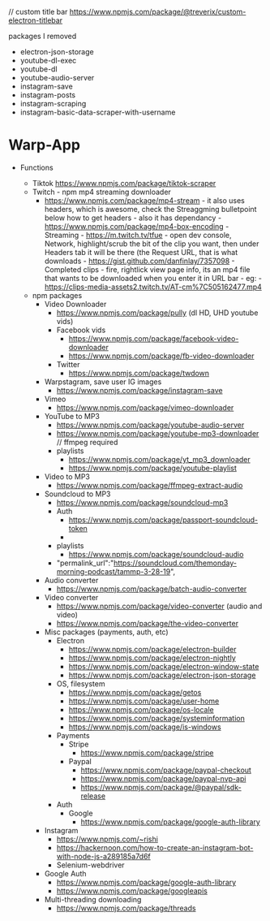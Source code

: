 // custom title bar https://www.npmjs.com/package/@treverix/custom-electron-titlebar

packages I removed

-   electron-json-storage
-   youtube-dl-exec
-   youtube-dl
-   youtube-audio-server
-   instagram-save
-   instagram-posts
-   instagram-scraping
-   instagram-basic-data-scraper-with-username

# Warp-App

-   Functions

    -   Tiktok https://www.npmjs.com/package/tiktok-scraper
    -   Twitch - npm mp4 streaming downloader
        -   https://www.npmjs.com/package/mp4-stream - it also uses headers, which is awesome, check the Streaggming bulletpoint below how to get headers - also it has dependancy -https://www.npmjs.com/package/mp4-box-encoding - Streaming - https://m.twitch.tv/tfue - open dev console, Network, highlight/scrub the bit of the clip you want, then under Headers tab it will be there (the Request URL, that is what downloads - https://gist.github.com/danfinlay/7357098 - Completed clips - fire, rightlick view page info, its an mp4 file that wants to be downloaded when you enter it in URL bar - eg: - https://clips-media-assets2.twitch.tv/AT-cm%7C505162477.mp4
    -   npm packages
        -   Video Downloader
            -   https://www.npmjs.com/package/pully (dl HD, UHD youtube vids)
            -   Facebook vids
                -   https://www.npmjs.com/package/facebook-video-downloader
                -   https://www.npmjs.com/package/fb-video-downloader
            -   Twitter
                -   https://www.npmjs.com/package/twdown
        -   Warpstagram, save user IG images
            -   https://www.npmjs.com/package/instagram-save
        -   Vimeo
            -   https://www.npmjs.com/package/vimeo-downloader
        -   YouTube to MP3
            -   https://www.npmjs.com/package/youtube-audio-server
            -   https://www.npmjs.com/package/youtube-mp3-downloader // ffmpeg required
            -   playlists
                -   https://www.npmjs.com/package/yt_mp3_downloader
                -   https://www.npmjs.com/package/youtube-playlist
        -   Video to MP3
            -   https://www.npmjs.com/package/ffmpeg-extract-audio
        -   Soundcloud to MP3
            -   https://www.npmjs.com/package/soundcloud-mp3
            -   Auth
                -   https://www.npmjs.com/package/passport-soundcloud-token
                -
            -   playlists
                -   https://www.npmjs.com/package/soundcloud-audio
            -   "permalink_url":"https://soundcloud.com/themonday-morning-podcast/tammp-3-28-19",
        -   Audio converter
            -   https://www.npmjs.com/package/batch-audio-converter
        -   Video converter
            -   https://www.npmjs.com/package/video-converter (audio and video)
            -   https://www.npmjs.com/package/the-video-converter
        -   Misc packages (payments, auth, etc)
            -   Electron
                -   https://www.npmjs.com/package/electron-builder
                -   https://www.npmjs.com/package/electron-nightly
                -   https://www.npmjs.com/package/electron-window-state
                -   https://www.npmjs.com/package/electron-json-storage
            -   OS, filesystem
                -   https://www.npmjs.com/package/getos
                -   https://www.npmjs.com/package/user-home
                -   https://www.npmjs.com/package/os-locale
                -   https://www.npmjs.com/package/systeminformation
                -   https://www.npmjs.com/package/is-windows
            -   Payments
                -   Stripe
                    -   https://www.npmjs.com/package/stripe
                -   Paypal
                    -   https://www.npmjs.com/package/paypal-checkout
                    -   https://www.npmjs.com/package/paypal-nvp-api
                    -   https://www.npmjs.com/package/@paypal/sdk-release
            -   Auth
                -   Google
                    -   https://www.npmjs.com/package/google-auth-library
        -   Instagram
            -   https://www.npmjs.com/~rishi
            -   https://hackernoon.com/how-to-create-an-instagram-bot-with-node-js-a289185a7d6f
            -   Selenium-webdriver
        -   Google Auth
            -   https://www.npmjs.com/package/google-auth-library
            -   https://www.npmjs.com/package/googleapis
        -   Multi-threading downloading
            -   https://www.npmjs.com/package/threads

